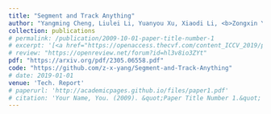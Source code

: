 ```yaml
---
title: "Segment and Track Anything"
author: "Yangming Cheng, Liulei Li, Yuanyou Xu, Xiaodi Li, <b>Zongxin Yang</b>, Wenguan Wang Yi Yang"
collection: publications
# permalink: /publication/2009-10-01-paper-title-number-1
# excerpt: '[<a href="https://openaccess.thecvf.com/content_ICCV_2019/papers/Yang_Very_Long_Natural_Scenery_Image_Prediction_by_Outpainting_ICCV_2019_paper.pdf">PDF</a>]  [<a href="https://github.com/z-x-yang/NS-Outpainting">Code</a>]'
# review: "https://openreview.net/forum?id=hl3v8io3ZYt"
pdf: "https://arxiv.org/pdf/2305.06558.pdf"
code: "https://github.com/z-x-yang/Segment-and-Track-Anything"
# date: 2019-01-01
venue: 'Tech. Report'
# paperurl: 'http://academicpages.github.io/files/paper1.pdf'
# citation: 'Your Name, You. (2009). &quot;Paper Title Number 1.&quot; <i>Journal 1</i>. 1(1).'
---
```

